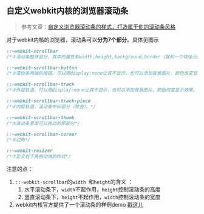 ## 自定义webkit内核的浏览器滚动条

> 参考文章：[自定义浏览器滚动条的样式，打造属于你的滚动条风格](https://www.lyblog.net/detail/314.html)



对于webkit内核的浏览器，滚动条可以**分为7个部分**。具体见图示



```css
::-webkit-scrollbar  
/*①滚动条整体部分，其中的属性有width,height,background,border（就和一个块级元素一样）等。*/

::-webkit-scrollbar-button      
/*②滚动条两端的按钮。可以用display:none让其不显示，也可以添加背景图片，颜色改变显示效果。*/

::-webkit-scrollbar-track         
/*③外层轨道。可以用display:none让其不显示，也可以添加背景图片，颜色改变显示效果。*/

::-webkit-scrollbar-track-piece        
/*④内层轨道，滚动条中间部分（除去）。*/

::-webkit-scrollbar-thumb               
/*⑤滚动条里面可以拖动的那部分*/

::-webkit-scrollbar-corner               
/*⑥边角*/

::-webkit-resizer                       
/*⑦定义右下角拖动块的样式*/
```
注意的点：

1. `::-webkit-scrollbar`的`width `和`height`的含义 ：
   1. 水平滚动条下，`width`不起作用，`height`控制滚动条的高度
   2. 竖直滚动条下，`height`不起作用，`width`控制滚动条的宽度
2.  webkit内核官方提供了一个滚动条的样例demo [戳这儿](http://trac.webkit.org/export/41842/trunk/LayoutTests/scrollbars/overflow-scrollbar-combinations.html)